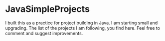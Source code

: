 # JavaSimpleProjects
I built this as a practice for project building in Java. I am starting small and upgrading. 
The list of the projects I am following, you find here. 
Feel free to comment and suggest improvements. 
